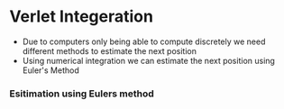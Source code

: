 # Verlet Integeration 

- Due to computers only being able to compute discretely we need different methods to estimate the next position
- Using numerical integration we can estimate the next position using Euler's Method



### Esitimation using Eulers method

    
